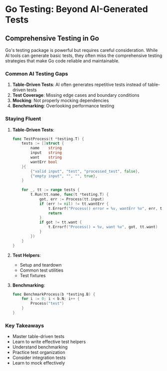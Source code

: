 # Go Testing: Beyond AI-Generated Tests

## Comprehensive Testing in Go

Go's testing package is powerful but requires careful consideration. While AI tools can generate basic tests, they often miss the comprehensive testing strategies that make Go code reliable and maintainable.

### Common AI Testing Gaps

1. **Table-Driven Tests**: AI often generates repetitive tests instead of table-driven tests
2. **Test Coverage**: Missing edge cases and boundary conditions
3. **Mocking**: Not properly mocking dependencies
4. **Benchmarking**: Overlooking performance testing

### Staying Fluent

1. **Table-Driven Tests**:
   ```go
   func TestProcess(t *testing.T) {
       tests := []struct {
           name    string
           input   string
           want    string
           wantErr bool
       }{
           {"valid input", "test", "processed_test", false},
           {"empty input", "", "", true},
       }
       
       for _, tt := range tests {
           t.Run(tt.name, func(t *testing.T) {
               got, err := Process(tt.input)
               if (err != nil) != tt.wantErr {
                   t.Errorf("Process() error = %v, wantErr %v", err, tt.wantErr)
                   return
               }
               if got != tt.want {
                   t.Errorf("Process() = %v, want %v", got, tt.want)
               }
           })
       }
   }
   ```

2. **Test Helpers**:
   - Setup and teardown
   - Common test utilities
   - Test fixtures

3. **Benchmarking**:
   ```go
   func BenchmarkProcess(b *testing.B) {
       for i := 0; i < b.N; i++ {
           Process("test")
       }
   }
   ```

### Key Takeaways

- Master table-driven tests
- Learn to write effective test helpers
- Understand benchmarking
- Practice test organization
- Consider integration tests
- Learn to mock effectively 